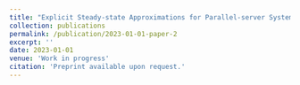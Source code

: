 ```yaml
---
title: "Explicit Steady-state Approximations for Parallel-server Systems"
collection: publications
permalink: /publication/2023-01-01-paper-2
excerpt: ''
date: 2023-01-01
venue: 'Work in progress'
citation: 'Preprint available upon request.'
---
```

